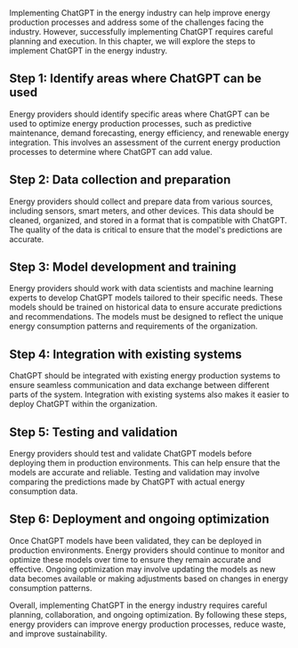 
Implementing ChatGPT in the energy industry can help improve energy production processes and address some of the challenges facing the industry. However, successfully implementing ChatGPT requires careful planning and execution. In this chapter, we will explore the steps to implement ChatGPT in the energy industry.

Step 1: Identify areas where ChatGPT can be used
------------------------------------------------

Energy providers should identify specific areas where ChatGPT can be used to optimize energy production processes, such as predictive maintenance, demand forecasting, energy efficiency, and renewable energy integration. This involves an assessment of the current energy production processes to determine where ChatGPT can add value.

Step 2: Data collection and preparation
---------------------------------------

Energy providers should collect and prepare data from various sources, including sensors, smart meters, and other devices. This data should be cleaned, organized, and stored in a format that is compatible with ChatGPT. The quality of the data is critical to ensure that the model's predictions are accurate.

Step 3: Model development and training
--------------------------------------

Energy providers should work with data scientists and machine learning experts to develop ChatGPT models tailored to their specific needs. These models should be trained on historical data to ensure accurate predictions and recommendations. The models must be designed to reflect the unique energy consumption patterns and requirements of the organization.

Step 4: Integration with existing systems
-----------------------------------------

ChatGPT should be integrated with existing energy production systems to ensure seamless communication and data exchange between different parts of the system. Integration with existing systems also makes it easier to deploy ChatGPT within the organization.

Step 5: Testing and validation
------------------------------

Energy providers should test and validate ChatGPT models before deploying them in production environments. This can help ensure that the models are accurate and reliable. Testing and validation may involve comparing the predictions made by ChatGPT with actual energy consumption data.

Step 6: Deployment and ongoing optimization
-------------------------------------------

Once ChatGPT models have been validated, they can be deployed in production environments. Energy providers should continue to monitor and optimize these models over time to ensure they remain accurate and effective. Ongoing optimization may involve updating the models as new data becomes available or making adjustments based on changes in energy consumption patterns.

Overall, implementing ChatGPT in the energy industry requires careful planning, collaboration, and ongoing optimization. By following these steps, energy providers can improve energy production processes, reduce waste, and improve sustainability.
